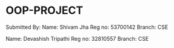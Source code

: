 # OOP-PROJECT
Submitted By:
Name: Shivam Jha
Reg no: 53700142
Branch: CSE

Name: Devashish Tripathi
Reg no: 32810557
Branch: CSE
